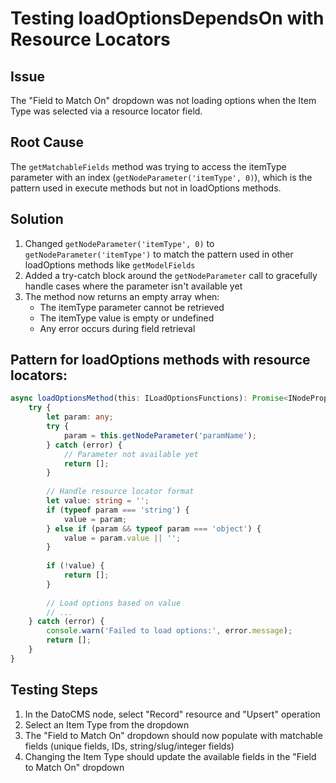 # Testing loadOptionsDependsOn with Resource Locators

## Issue
The "Field to Match On" dropdown was not loading options when the Item Type was selected via a resource locator field.

## Root Cause
The `getMatchableFields` method was trying to access the itemType parameter with an index (`getNodeParameter('itemType', 0)`), which is the pattern used in execute methods but not in loadOptions methods.

## Solution
1. Changed `getNodeParameter('itemType', 0)` to `getNodeParameter('itemType')` to match the pattern used in other loadOptions methods like `getModelFields`
2. Added a try-catch block around the `getNodeParameter` call to gracefully handle cases where the parameter isn't available yet
3. The method now returns an empty array when:
   - The itemType parameter cannot be retrieved
   - The itemType value is empty or undefined
   - Any error occurs during field retrieval

## Pattern for loadOptions methods with resource locators:
```typescript
async loadOptionsMethod(this: ILoadOptionsFunctions): Promise<INodePropertyOptions[]> {
    try {
        let param: any;
        try {
            param = this.getNodeParameter('paramName');
        } catch (error) {
            // Parameter not available yet
            return [];
        }
        
        // Handle resource locator format
        let value: string = '';
        if (typeof param === 'string') {
            value = param;
        } else if (param && typeof param === 'object') {
            value = param.value || '';
        }
        
        if (!value) {
            return [];
        }
        
        // Load options based on value
        // ...
    } catch (error) {
        console.warn('Failed to load options:', error.message);
        return [];
    }
}
```

## Testing Steps
1. In the DatoCMS node, select "Record" resource and "Upsert" operation
2. Select an Item Type from the dropdown
3. The "Field to Match On" dropdown should now populate with matchable fields (unique fields, IDs, string/slug/integer fields)
4. Changing the Item Type should update the available fields in the "Field to Match On" dropdown